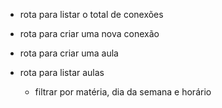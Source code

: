 - rota para listar o total de conexões
- rota para criar uma nova conexão


- rota para criar uma aula
- rota para listar aulas
    - filtrar por matéria, dia da semana e horário